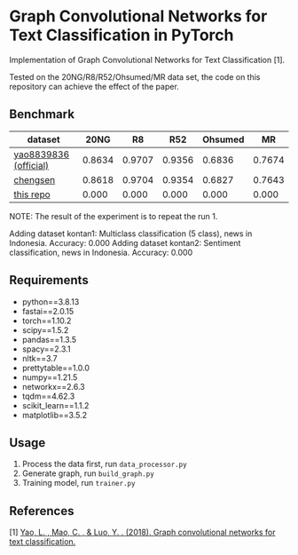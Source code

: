 # Graph Convolutional Networks for Text Classification in PyTorch

Implementation of Graph Convolutional Networks for Text Classification [1].

Tested on the 20NG/R8/R52/Ohsumed/MR data set, the code on this repository can achieve the effect of the paper.

## Benchmark

| dataset       | 20NG | R8 | R52 | Ohsumed | MR  |
|---------------|----------|------|--------|--------|--------|
| [yao8839836 (official)](https://github.com/yao8839836/text_gcn) | 0.8634    | 0.9707 | 0.9356   | 0.6836   | 0.7674   |
| [chengsen](https://github.com/chengsen/PyTorch_TextGCN)    | 0.8618     | 0.9704 | 0.9354   | 0.6827  | 0.7643  |
| [this repo](https://github.com/agusth24/PyTorch-TextGCN)    | 0.000     | 0.000 | 0.000   | 0.000  | 0.000  |

NOTE: The result of the experiment is to repeat the run 1.

Adding dataset kontan1: Multiclass classification (5 class), news in Indonesia. Accuracy: 0.000
Adding dataset kontan2: Sentiment classification, news in Indonesia. Accuracy: 0.000

## Requirements
* python==3.8.13
* fastai==2.0.15
* torch==1.10.2
* scipy==1.5.2
* pandas==1.3.5
* spacy==2.3.1
* nltk==3.7
* prettytable==1.0.0
* numpy==1.21.5
* networkx==2.6.3
* tqdm==4.62.3
* scikit_learn==1.1.2
* matplotlib==3.5.2

## Usage
1. Process the data first, run `data_processor.py`
2. Generate graph, run `build_graph.py`
3. Training model, run `trainer.py`

## References
[1] [Yao, L. , Mao, C. , & Luo, Y. . (2018). Graph convolutional networks for text classification.](https://arxiv.org/abs/1809.05679)
